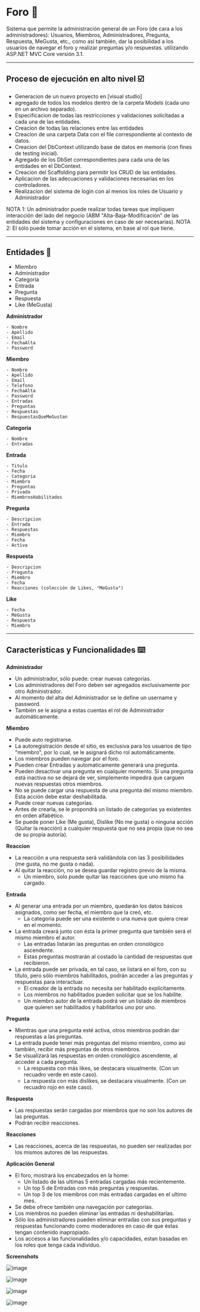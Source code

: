 # Foro 📖
Sistema que permite la administración general de un Foro (de cara a los administradores): Usuarios, Miembros, Administradores, Pregunta, Respuesta, MeGusta, etc., como así también, dar la posibilidad a los usuarios de navegar el foro y realizar preguntas y/o respuestas. 
utilizando ASP.NET MVC Core versión 3.1.

<hr />

## Proceso de ejecución en alto nivel ☑️
 - Generacion de un nuevo proyecto en [visual studio]
 - agregado de todos los modelos dentro de la carpeta Models (cada uno en un archivo separado).
 - Especificacion de todas las restricciones y validaciones solicitadas a cada una de las entidades.
 - Creacion de todas las relaciones entre las entidades
 - Creacion de una carpeta Data con el file correspondiente al contexto de datos. 
 - Creacion del DbContext utilizando base de datos en memoria (con fines de testing inicial).
 - Agregado de los DbSet correspondientes para cada una de las entidades en el DbContext.
 - Creacion del Scaffolding para permitir los CRUD de las entidades.
 - Aplicacion de las adecuaciones y validaciones necesarias en los controladores.  
 - Realizacion del sistema de login con al menos los roles de Usuario y Administrador
 
 NOTA 1: Un administrador puede realizar todas tareas que impliquen interacción del lado del negocio (ABM "Alta-Baja-Modificación" de las entidades del sistema y configuraciones en caso de ser necesarias).
 NOTA 2: El <Usuario Cliente> sólo puede tomar acción en el sistema, en base al rol que tiene.

<hr />

## Entidades 📄
- Miembro
- Administrador
- Categoria
- Entrada
- Pregunta
- Respuesta
- Like (MeGusta)

**Administrador**
```
- Nombre
- Apellido
- Email
- FechaAlta
- Password
```

**Miembro**
```
- Nombre
- Apellido
- Email
- Telefono
- FechaAlta
- Password
- Entradas
- Preguntas
- Respuestas
- RespuestasQueMeGustan
```

**Categoria**
```
- Nombre
- Entradas
```

**Entrada**
```
- Titulo
- Fecha
- Categoria
- Miembro
- Preguntas
- Privada
- MiembrosHabilitados
```

**Pregunta**
```
- Descripcion
- Entrada
- Respuestas
- Miembro
- Fecha
- Activa
```

**Respuesta**
```
- Descripcion
- Pregunta
- Miembro
- Fecha
- Reacciones (colección de Likes, "MeGusta")
```

**Like**
```
- Fecha
- MeGusta
- Respuesta
- Miembro
```

<hr />

## Caracteristicas y Funcionalidades ⌨️

**Administrador**
- Un administrador, sólo puede: crear nuevas categorías.
- Los administradores del Foro deben ser agregados exclusivamente por otro Administrador.
- Al momento del alta del Administrador se le define un username y password.
- También se le asigna a estas cuentas el rol de Administrador automáticamente.

**Miembro**
- Puede auto registrarse.
- La autoregistración desde el sitio, es exclusiva para los usuarios de tipo "miembro", por lo cual, se le asignará dicho rol automáticamente.
- Los miembros pueden navegar por el foro.
- Pueden crear Entradas y automaticamente generará una pregunta.
- Pueden desactivar una pregunta en cualquier momento. Si una pregunta está inactiva no se dejará de ver, simplemente impedirá que carguen nuevas respuestas otros miembros.
- No se puede cargar una respuesta de una pregunta del mismo miembro. Esta acción debe estar deshabilitada.
- Puede crear nuevas categorías.
- Antes de crearla, se le propondrá un listado de categorias ya existentes en orden alfabético.
- Se puede poner Like (Me gusta), Dislike (No me gusta) o ninguna acción (Quitar la reacción) a cualquier respuesta que no sea propia (que no sea de su propia autoría).

**Reaccion**
- La reacción a una respuesta será validándola con las 3 posibilidades (me gusta, no me gusta o nada).
- Al quitar la reacción, no se desea guardar registro previo de la misma.
    - Un miembro, solo puede quitar las reacciones que uno mismo ha cargado.

**Entrada**
- Al generar una entrada por un miembro, quedarán los datos básicos asignados, como ser fecha, el miembro que la creó, etc.
    - La categoria puede ser una existente o una nueva que quiera crear en el momento.
- La entrada creará junto con ésta la primer pregunta que también será el mismo miembro el autor.
    - Las entradas listarán las preguntas en orden cronológico ascendente.
    - Estas preguntas mostrarán al costado la cantidad de respuestas que recibieron.
- La entrada puede ser privada, en tal caso, se listará en el foro, con su título, pero sólo miembros habilitados, podrán acceder a las preguntas y respuestas para interactuar.
    - El creador de la entrada no necesita ser habilitado explícitamente.
    - Los miembros no habilitados pueden solicitar que se los habilite.
    - Un miembro autor de la entrada podrá ver un listado de miembros que quieren ser habilitados y habilitarlos uno por uno.

**Pregunta**
- Mientras que una pregunta esté activa, otros miembros podrán dar respuestas a las preguntas.
- La entrada puede tener más preguntas del mismo miembro, como asi también, recibir más preguntas de otros miembros.
- Se visualizará las respuestas en orden cronológico ascendente, al acceder a cada pregunta.
    - La respuesta con más likes, se destacara visualmente. (Con un recuadro verde en este caso). 
    - La respuesta con más dislikes, se destacara visualmente. (Con un recuadro rojo en este caso).

**Respuesta**
- Las respuestas serán cargadas por miembros que no son los autores de las preguntas.
- Podrán recibir reacciones.

**Reacciones**
- Las reacciones, acerca de las respuestas, no pueden ser realizadas por los mismos autores de las respuestas. 


**Aplicación General**
- El foro, mostrará los encabezados en la home:
    - Un listado de las ultimas 5 entradas cargadas más recientemente. 
    - Un top 5 de Entradas con más preguntas y respuestas.
    - Un top 3 de los miembros con más entradas cargadas en el ultimo mes. 
- Se debe ofrece también una navegación por categorías. 
- Los miembros no pueden eliminar las entradas ni deshabilitarlas.
- Sólo los administradores pueden eliminar entradas con sus preguntas y respuestas funcionando como moderadores en caso de que éstas tengan contenido inapropiado.
- Los accesos a las funcionalidades y/o capacidades, estan basadas en los roles que tenga cada individuo.

**Screenshots**

![image](https://user-images.githubusercontent.com/34746719/110036402-b5a4d680-7d1b-11eb-9411-775812350275.png)

![image](https://user-images.githubusercontent.com/34746719/110036433-c1909880-7d1b-11eb-8afd-79e4638c7882.png)

![image](https://user-images.githubusercontent.com/34746719/110036362-a58cf700-7d1b-11eb-8563-4ae4fc905d45.png)

![image](https://user-images.githubusercontent.com/34746719/110036464-cfdeb480-7d1b-11eb-8c94-dbfb42c2ce49.png)
